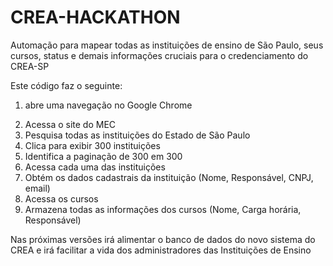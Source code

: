# CREA-HACKATHON

Automação para mapear todas as instituições de ensino de São Paulo, seus cursos, status e demais informações cruciais para o credenciamento do CREA-SP

Este código faz o seguinte:
1. abre uma navegação no Google Chrome
2) Acessa o site do MEC
3) Pesquisa todas as instituições do Estado de São Paulo
4) Clica para exibir 300 instituições
5) Identifica a paginação de 300 em 300
6) Acessa cada uma das instituições
7) Obtém os dados cadastrais da instituição (Nome, Responsável, CNPJ, email)
8) Acessa os cursos
9) Armazena todas as informações dos cursos (Nome, Carga horária, Responsável)

Nas próximas versões irá alimentar o banco de dados do novo sistema do CREA e irá facilitar a vida dos administradores das Instituições de Ensino 
